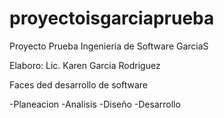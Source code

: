 # proyectoisgarciaprueba
Proyecto Prueba Ingenieria de Software GarciaS 

Elaboro: Lic. Karen Garcia Rodriguez

Faces ded desarrollo de software

-Planeacion
-Analisis
-Diseño
-Desarrollo

